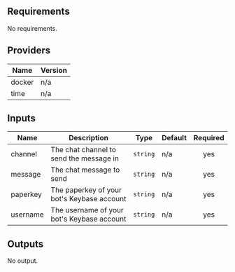 ## Requirements

No requirements.

## Providers

| Name | Version |
|------|---------|
| docker | n/a |
| time | n/a |

## Inputs

| Name | Description | Type | Default | Required |
|------|-------------|------|---------|:--------:|
| channel | The chat channel to send the message in | `string` | n/a | yes |
| message | The chat message to send | `string` | n/a | yes |
| paperkey | The paperkey of your bot's Keybase account | `string` | n/a | yes |
| username | The username of your bot's Keybase account | `string` | n/a | yes |

## Outputs

No output.

